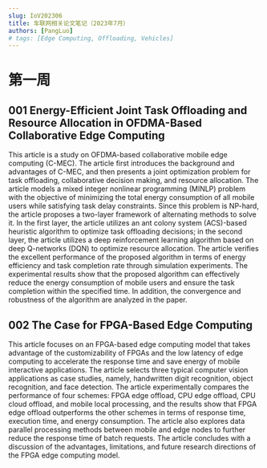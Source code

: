 ```yaml
---
slug: IoV202306
title: 车联网相关论文笔记（2023年7月）
authors: [PangLuo]
# tags: [Edge Computing, Offloading, Vehicles]
---
```



# 第一周



## 001  Energy-Efficient Joint Task Offloading and Resource Allocation in OFDMA-Based Collaborative Edge Computing



This article is a study on OFDMA-based collaborative mobile edge computing (C-MEC). The article first introduces the background and advantages of C-MEC, and then presents a joint optimization problem for task offloading, collaborative decision making, and resource allocation. The article models a mixed integer nonlinear programming (MINLP) problem with the objective of minimizing the total energy consumption of all mobile users while satisfying task delay constraints. Since this problem is NP-hard, the article proposes a two-layer framework of alternating methods to solve it. In the first layer, the article utilizes an ant colony system (ACS)-based heuristic algorithm to optimize task offloading decisions; in the second layer, the article utilizes a deep reinforcement learning algorithm based on deep Q-networks (DQN) to optimize resource allocation. The article verifies the excellent performance of the proposed algorithm in terms of energy efficiency and task completion rate through simulation experiments. The experimental results show that the proposed algorithm can effectively reduce the energy consumption of mobile users and ensure the task completion within the specified time. In addition, the convergence and robustness of the algorithm are analyzed in the paper.



## 002  The Case for FPGA-Based Edge Computing

 

This article focuses on an FPGA-based edge computing model that takes advantage of the customizability of FPGAs and the low latency of edge computing to accelerate the response time and save energy of mobile interactive applications. The article selects three typical computer vision applications as case studies, namely, handwritten digit recognition, object recognition, and face detection. The article experimentally compares the performance of four schemes: FPGA edge offload, CPU edge offload, CPU cloud offload, and mobile local processing, and the results show that FPGA edge offload outperforms the other schemes in terms of response time, execution time, and energy consumption. The article also explores data parallel processing methods between mobile and edge nodes to further reduce the response time of batch requests. The article concludes with a discussion of the advantages, limitations, and future research directions of the FPGA edge computing model.







